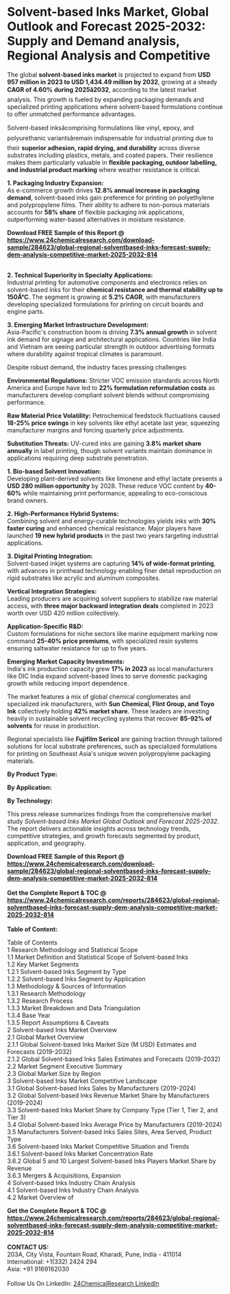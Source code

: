 <h1>Solvent-based Inks Market, Global Outlook and Forecast 2025-2032: Supply and Demand analysis, Regional Analysis and Competitive</h1><p>The global <strong>solvent-based inks market</strong> is projected to expand from <strong>USD 957 million in 2023 to USD 1,434.49 million by 2032</strong>, growing at a steady <strong>CAGR of 4.60% during 2025â2032</strong>, according to the latest market analysis. This growth is fueled by expanding packaging demands and specialized printing applications where solvent-based formulations continue to offer unmatched performance advantages.</p><p>Solvent-based inksâcomprising formulations like vinyl, epoxy, and polyurethanic variantsâremain indispensable for industrial printing due to their <strong>superior adhesion, rapid drying, and durability</strong> across diverse substrates including plastics, metals, and coated papers. Their resilience makes them particularly valuable in <strong>flexible packaging, outdoor labelling, and industrial product marking</strong> where weather resistance is critical.</p><p><strong>1. Packaging Industry Expansion:</strong><br>
As e-commerce growth drives <strong>12.8% annual increase in packaging demand</strong>, solvent-based inks gain preference for printing on polyethylene and polypropylene films. Their ability to adhere to non-porous materials accounts for <strong>58% share</strong> of flexible packaging ink applications, outperforming water-based alternatives in moisture resistance.</p><div><b>Download FREE Sample of this Report @ 
            <a href="https://www.24chemicalresearch.com/download-sample/284623/global-regional-solventbased-inks-forecast-supply-dem-analysis-competitive-market-2025-2032-814">
            https://www.24chemicalresearch.com/download-sample/284623/global-regional-solventbased-inks-forecast-supply-dem-analysis-competitive-market-2025-2032-814</a></b></div><br><p><strong>2. Technical Superiority in Specialty Applications:</strong><br>
Industrial printing for automotive components and electronics relies on solvent-based inks for their <strong>chemical resistance and thermal stability up to 150Â°C</strong>. The segment is growing at <strong>5.2% CAGR</strong>, with manufacturers developing specialized formulations for printing on circuit boards and engine parts.</p><p><strong>3. Emerging Market Infrastructure Development:</strong><br>
Asia-Pacific's construction boom is driving <strong>7.3% annual growth</strong> in solvent ink demand for signage and architectural applications. Countries like India and Vietnam are seeing particular strength in outdoor advertising formats where durability against tropical climates is paramount.</p><p>Despite robust demand, the industry faces pressing challenges:</p><p><strong>Environmental Regulations:</strong> Stricter VOC emission standards across North America and Europe have led to <strong>22% formulation reformulation costs</strong> as manufacturers develop compliant solvent blends without compromising performance.</p><p><strong>Raw Material Price Volatility:</strong> Petrochemical feedstock fluctuations caused <strong>18-25% price swings</strong> in key solvents like ethyl acetate last year, squeezing manufacturer margins and forcing quarterly price adjustments.</p><p><strong>Substitution Threats:</strong> UV-cured inks are gaining <strong>3.8% market share annually</strong> in label printing, though solvent variants maintain dominance in applications requiring deep substrate penetration.</p><p><strong>1. Bio-based Solvent Innovation:</strong><br>
Developing plant-derived solvents like limonene and ethyl lactate presents a <strong>USD 280 million opportunity</strong> by 2028. These reduce VOC content by <strong>40-60%</strong> while maintaining print performance, appealing to eco-conscious brand owners.</p><p><strong>2. High-Performance Hybrid Systems:</strong><br>
Combining solvent and energy-curable technologies yields inks with <strong>30% faster curing</strong> and enhanced chemical resistance. Major players have launched <strong>19 new hybrid products</strong> in the past two years targeting industrial applications.</p><p><strong>3. Digital Printing Integration:</strong><br>
Solvent-based inkjet systems are capturing <strong>14% of wide-format printing</strong>, with advances in printhead technology enabling finer detail reproduction on rigid substrates like acrylic and aluminum composites.</p><p><strong>Vertical Integration Strategies:</strong><br>
	Leading producers are acquiring solvent suppliers to stabilize raw material access, with <strong>three major backward integration deals</strong> completed in 2023 worth over USD 420 million collectively.</p><p><strong>Application-Specific R&amp;D:</strong><br>
	Custom formulations for niche sectors like marine equipment marking now command <strong>25-40% price premiums</strong>, with specialized resin systems ensuring saltwater resistance for up to five years.</p><p><strong>Emerging Market Capacity Investments:</strong><br>
	India's ink production capacity grew <strong>17% in 2023</strong> as local manufacturers like DIC India expand solvent-based lines to serve domestic packaging growth while reducing import dependence.</p><p>The market features a mix of global chemical conglomerates and specialized ink manufacturers, with <strong>Sun Chemical, Flint Group, and Toyo Ink</strong> collectively holding <strong>42% market share</strong>. These leaders are investing heavily in sustainable solvent recycling systems that recover <strong>85-92% of solvents</strong> for reuse in production.</p><p>Regional specialists like <strong>Fujifilm Sericol</strong> are gaining traction through tailored solutions for local substrate preferences, such as specialized formulations for printing on Southeast Asia's unique woven polypropylene packaging materials.</p><p><strong>By Product Type:</strong></p><p><strong>By Application:</strong></p><p><strong>By Technology:</strong></p><p>This press release summarizes findings from the comprehensive market study <em>Solvent-based Inks Market Global Outlook and Forecast 2025-2032</em>. The report delivers actionable insights across technology trends, competitive strategies, and growth forecasts segmented by product, application, and geography.</p><div><b>Download FREE Sample of this Report @ 
            <a href="https://www.24chemicalresearch.com/download-sample/284623/global-regional-solventbased-inks-forecast-supply-dem-analysis-competitive-market-2025-2032-814">
            https://www.24chemicalresearch.com/download-sample/284623/global-regional-solventbased-inks-forecast-supply-dem-analysis-competitive-market-2025-2032-814</a></b></div><br><div><b>Get the Complete Report & TOC @ 
            <a href="https://www.24chemicalresearch.com/reports/284623/global-regional-solventbased-inks-forecast-supply-dem-analysis-competitive-market-2025-2032-814">
            https://www.24chemicalresearch.com/reports/284623/global-regional-solventbased-inks-forecast-supply-dem-analysis-competitive-market-2025-2032-814</a></b></div><br>
            <b>Table of Content:</b><p>Table of Contents<br />
1 Research Methodology and Statistical Scope<br />
1.1 Market Definition and Statistical Scope of Solvent-based Inks<br />
1.2 Key Market Segments<br />
1.2.1 Solvent-based Inks Segment by Type<br />
1.2.2 Solvent-based Inks Segment by Application<br />
1.3 Methodology & Sources of Information<br />
1.3.1 Research Methodology<br />
1.3.2 Research Process<br />
1.3.3 Market Breakdown and Data Triangulation<br />
1.3.4 Base Year<br />
1.3.5 Report Assumptions & Caveats<br />
2 Solvent-based Inks Market Overview<br />
2.1 Global Market Overview<br />
2.1.1 Global Solvent-based Inks Market Size (M USD) Estimates and Forecasts (2019-2032)<br />
2.1.2 Global Solvent-based Inks Sales Estimates and Forecasts (2019-2032)<br />
2.2 Market Segment Executive Summary<br />
2.3 Global Market Size by Region<br />
3 Solvent-based Inks Market Competitive Landscape<br />
3.1 Global Solvent-based Inks Sales by Manufacturers (2019-2024)<br />
3.2 Global Solvent-based Inks Revenue Market Share by Manufacturers (2019-2024)<br />
3.3 Solvent-based Inks Market Share by Company Type (Tier 1, Tier 2, and Tier 3)<br />
3.4 Global Solvent-based Inks Average Price by Manufacturers (2019-2024)<br />
3.5 Manufacturers Solvent-based Inks Sales Sites, Area Served, Product Type<br />
3.6 Solvent-based Inks Market Competitive Situation and Trends<br />
3.6.1 Solvent-based Inks Market Concentration Rate<br />
3.6.2 Global 5 and 10 Largest Solvent-based Inks Players Market Share by Revenue<br />
3.6.3 Mergers & Acquisitions, Expansion<br />
4 Solvent-based Inks Industry Chain Analysis<br />
4.1 Solvent-based Inks Industry Chain Analysis<br />
4.2 Market Overview of</p><div><b>Get the Complete Report & TOC @ 
            <a href="https://www.24chemicalresearch.com/reports/284623/global-regional-solventbased-inks-forecast-supply-dem-analysis-competitive-market-2025-2032-814">
            https://www.24chemicalresearch.com/reports/284623/global-regional-solventbased-inks-forecast-supply-dem-analysis-competitive-market-2025-2032-814</a></b></div><br><b>CONTACT US:</b><br>
            203A, City Vista, Fountain Road, Kharadi, Pune, India - 411014<br>
            International: +1(332) 2424 294<br>
            Asia: +91 9169162030 <br><br>
            Follow Us On LinkedIn: <a href="https://www.linkedin.com/company/24chemicalresearch/">24ChemicalResearch LinkedIn</a>